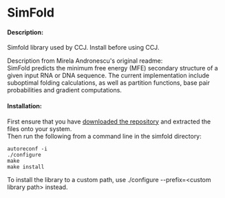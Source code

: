 # SimFold

#### Description:
Simfold library used by CCJ. Install before using CCJ.

Description from Mirela Andronescu's original readme:   
SimFold predicts the minimum free energy (MFE) secondary structure of a
given input RNA or DNA sequence. The current implementation include
suboptimal folding calculations, as well as partition functions, base
pair probabilities and gradient computations.

#### Installation: 
First ensure that you have [downloaded the repository](https://github.com/HosnaJabbari/CCJ/archive/master.zip) and extracted the files onto your system.   
Then run the following from a command line in the simfold directory:    
```
autoreconf -i     
./configure    
make  
make install
```

To install the library to a custom path, use
./configure --prefix=\<custom library path>
instead.

